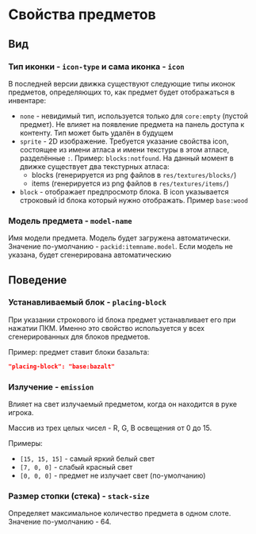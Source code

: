 # Свойства предметов

## Вид

### Тип иконки - `icon-type` и сама иконка - `icon`

В последней версии движка существуют следующие типы иконок предметов, определяющих то, как предмет будет отображаться в инвентаре:
- `none` - невидимый тип, используется только для `core:empty` (пустой предмет). Не влияет на появление предмета на панель доступа к контенту. Тип может быть удалён в будущем
- `sprite` - 2D изображение. Требуется указание свойства icon, состоящее из имени атласа и имени текстуры в этом атласе, разделённые `:`. Пример: `blocks:notfound`. На данный момент в движке существует два текстурных атласа:
  - blocks (генерируется из png файлов в `res/textures/blocks/`)
  - items (генерируется из png файлов в `res/textures/items/`)
- `block` - отображает предпросмотр блока. В icon указывается строковый id блока который нужно отображать. Пример `base:wood`

### Модель предмета - `model-name`

Имя модели предмета. Модель будет загружена автоматически.
Значение по-умолчанию - `packid:itemname.model`.
Если модель не указана, будет сгенерирована автоматическию

## Поведение

### Устанавливаемый блок - `placing-block`

При указании строкового id блока предмет устанавливает его при нажатии ПКМ. Именно это свойство используется у всех сгенерированных для блоков предметов.

Пример: предмет ставит блоки базальта:

```json
"placing-block": "base:bazalt"
```

### Излучение - `emission`

Влияет на свет излучаемый предметом, когда он находится в руке игрока.

Массив из трех целых чисел - R, G, B освещения от 0 до 15.

Примеры:

- `[15, 15, 15]` - самый яркий белый свет
- `[7, 0, 0]` - слабый красный свет
- `[0, 0, 0]` - предмет не излучает свет (по-умолчанию)

### Размер стопки (стека) - `stack-size`

Определяет максимальное количество предмета в одном слоте. Значение по-умолчанию - 64.
